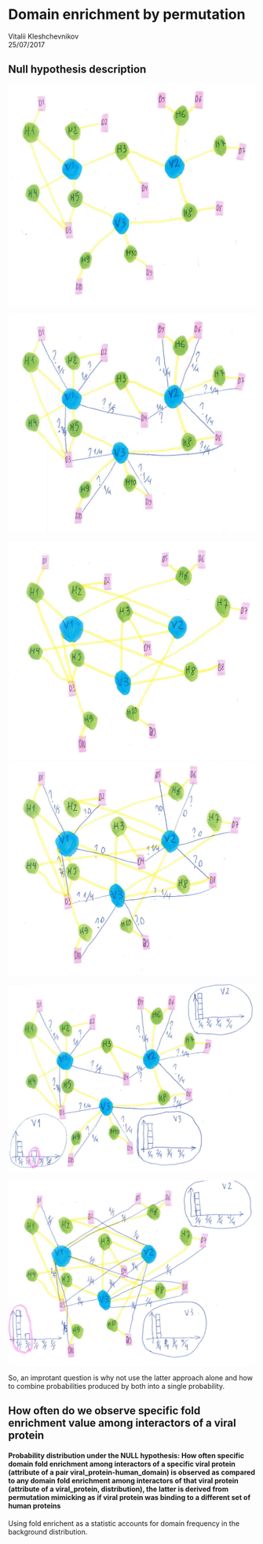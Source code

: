 # Domain enrichment by permutation
Vitalii Kleshchevnikov  
25/07/2017  



## Null hypothesis description

![One of the ways to describe the problem of finding domains that are likely to mediate interaction of human proteins with viral proteins is by drawing a network which has 3 types of elements: viral proteins (V1, V2, V3), human proteins (H1-10) and human domains (D1-10).](./images/net_start.jpg) 

![We can then calculate the probability of observing a specific domain, say D6, among human interacting partners of a specific viral protein, say V2. First, we compute the fraction of human interacting partners of V2 that contain domain D6.](./images/net_start_calc.jpg) 

![Next, we permute which human proteins interact with V1, V2 and V3, keeping the number of interaction per both viral and human proteins as well as number of edges (interactions) constant](./images/net_scram.jpg)
![and compute the fraction of human interacting partners of V2 that contain domain D6 again. That fraction was 1/4 and now it is zero which is less than 1/4. We repeat this 1 000 000 times and count how many times the fraction observed in the real network is higher than the fraction in the permuted network. This gives us the expected probability of seeing specific domain D6 among interacting partners viral protein V2 if the binding of V2 to H6 was independent of domain D6 present in H6.](./images/net_scram_calc.jpg) 

![Importantly, the procedure described doesn't account for the fact that if the number of interactions is small, any domain will be present in a higher fraction of the human interacting partners of the specific viral protein than of the background set of proteins. This leads to extremely high rate of false positives. To account for that we can calculate the frequency of the frequency at which any domain appears among human interacting partners of a specific viral protein](./images/net_start_fraq.jpg) 

![Next, we can calculate this fraction many times to obtain it's distribution, calculate the fraction of times the observed specific domain fraction (like D5 which is 3/5) is higher than the fraction of any random domain. Next, we integrate it with the probability of seeing specific domain among human interacting partners viral protein](./images/net_scram_fraq.jpg) 

So, an improtant question is why not use the latter approach alone and how to combine probabilities produced by both into a single probability.

## How often do we observe specific fold enrichment value among interactors of a viral protein

#### Probability distribution under the NULL hypothesis: How often specific domain fold enrichment among interactors of a specific viral protein (attribute of a pair viral_protein-human_domain) is observed as compared to any domain fold enrichment among interactors of that viral protein (attribute of a viral_protein, distribution), the latter is derived from permutation mimicking as if viral protein was binding to a different set of human proteins  
Using fold enrichent as a statistic accounts for domain frequency in the background distribution.

